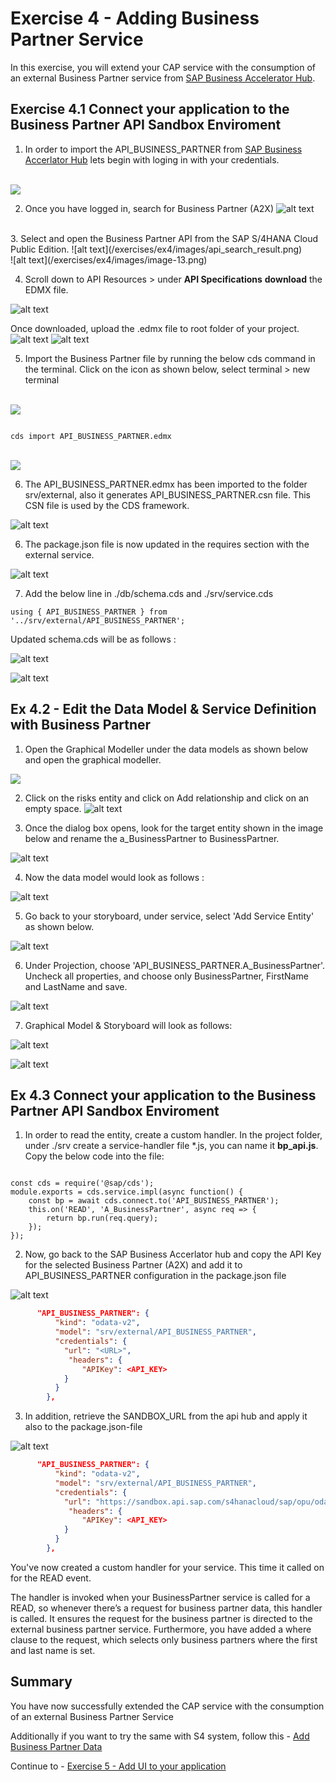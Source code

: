 # Exercise 4 - Adding Business Partner Service

In this exercise, you will extend your CAP service with the consumption of an external Business Partner service from [SAP Business Accelerator Hub](https://api.sap.com/).

 ## Exercise 4.1 Connect your application to the Business Partner API Sandbox Enviroment

1. In order to import the API_BUSINESS_PARTNER from [SAP Business Accerlator Hub](https://api.sap.com/) lets begin with loging in with your credentials.

<br>![](/exercises/ex4/images/apilogin.png)

2. Once you have logged in, search for Business Partner (A2X)
![alt text](/exercises/ex4/images/api_search.png)   
<br> 
3. Select and open the Business Partner API from the SAP S/4HANA Cloud Public Edition.
![alt text](/exercises/ex4/images/api_search_result.png)  
<br>![alt text](/exercises/ex4/images/image-13.png)

4. Scroll down to API Resources > under __API Specifications__ __download__ the EDMX file.

![alt text](/exercises/ex4/images/image-14.png)

Once downloaded, upload the .edmx file to root folder of your project.
![alt text](/exercises/ex4/images/upload2.png)
![alt text](/exercises/ex4/images/image-15.png)

5. Import the Business Partner file by running the below cds command in the terminal. Click on the icon as shown below, select terminal > new terminal

<br>![](/exercises/ex4/images/image-9.png)
```cds

cds import API_BUSINESS_PARTNER.edmx

```
<br>![](/exercises/ex4/images/terminal_import.png)  

6. The API_BUSINESS_PARTNER.edmx has been imported to the folder srv/external, also it generates API_BUSINESS_PARTNER.csn file. This CSN file is used by the CDS framework.

![alt text](/exercises/ex4/images/{3AFE8A0A-B73A-4461-8D3A-F77554C6E081}.png)

6. The package.json file is now updated in the requires section with the external service.

![alt text](/exercises/ex4/images2/image.png)

7. Add the below line in ./db/schema.cds and ./srv/service.cds

```cds 
using { API_BUSINESS_PARTNER } from '../srv/external/API_BUSINESS_PARTNER';

```
Updated schema.cds will be as follows :

![alt text](/exercises/ex4/images2/image-3.png)

![alt text](/exercises/ex4/images2/image-2.png)


## Ex 4.2 - Edit the Data Model & Service Definition with Business Partner

1. Open the Graphical Modeller under the data models as shown below and open the graphical modeller.

![](/exercises/ex4/images/image-2.png)

2.  Click on the risks entity and click on Add relationship and click on an empty space.
![alt text](/exercises/ex4/images/{49D580CE-8288-4D51-B0B3-15779AA08018}.png)


3. Once the dialog box opens, look for the target entity shown in the image below and rename the a_BusinessPartner to BusinessPartner.

![alt text](/exercises/ex4/images2/image-4.png)

4. Now the data model would look as follows :

![alt text](/exercises/ex4/images2/image-5.png)

5. Go back to your storyboard,  under service, select 'Add Service Entity' as shown below. 

![alt text](/exercises/ex4/images2/image-10.png)

6. Under Projection, choose 'API_BUSINESS_PARTNER.A_BusinessPartner'. Uncheck all properties, and choose only BusinessPartner, FirstName and LastName and save.

![alt text](/exercises/ex4/images2/image-6.png) 

7. Graphical Model & Storyboard will look as follows: 

![alt text](/exercises/ex4/images2/image-7.png)

![alt text](/exercises/ex4/images/{C2A0C7F6-67EB-4BA2-AF39-EDEEE4421B16}.png)



## Ex 4.3 Connect your application to the Business Partner API Sandbox Enviroment

1. In order to read the entity, create a custom handler. In the project folder, under ./srv create a service-handler file *.js, you can name it __bp_api.js__. Copy the below code into the file:

```cds 

const cds = require('@sap/cds');
module.exports = cds.service.impl(async function() {
    const bp = await cds.connect.to('API_BUSINESS_PARTNER');    
    this.on('READ', 'A_BusinessPartner', async req => {        
        return bp.run(req.query);       
    });
});

```
2. Now, go back to the SAP Business Accerlator hub and copy the API Key for the selected Business Partner (A2X) and add it to API_BUSINESS_PARTNER configuration in the package.json file

![alt text](/exercises/ex4/images2/image-20.png)  

```json
      "API_BUSINESS_PARTNER": {
          "kind": "odata-v2",
          "model": "srv/external/API_BUSINESS_PARTNER",
          "credentials": {
            "url": "<URL>",
             "headers": {
                "APIKey": <API_KEY>
            }
          }
        },

```

3. In addition, retrieve the SANDBOX_URL from the api hub and apply it also to the package.json-file

![alt text](/exercises/ex4/images2/image-11.png)


```json
      "API_BUSINESS_PARTNER": {
          "kind": "odata-v2",
          "model": "srv/external/API_BUSINESS_PARTNER",
          "credentials": {
            "url": "https://sandbox.api.sap.com/s4hanacloud/sap/opu/odata/sap/API_BUSINESS_PARTNER/",
             "headers": {
                "APIKey": <API_KEY>
            }
          }
        },

```
You've now created a custom handler for your service. This time it called on for the READ event.

The handler is invoked when your BusinessPartner service is called for a READ, so whenever there’s a request for business partner data, this handler is called. It ensures the request for the business partner is directed to the external business partner service. Furthermore, you have added a where clause to the request, which selects only business partners where the first and last name is set.

## Summary

You have now successfully extended the CAP service with the consumption of an external Business Partner Service

Additionally if you want to try the same with S4 system, follow this - [ Add Business Partner Data ](../ex_optional/README.md)

Continue to  - [Exercise 5 - Add UI to your application ](exercises/ex5/)


